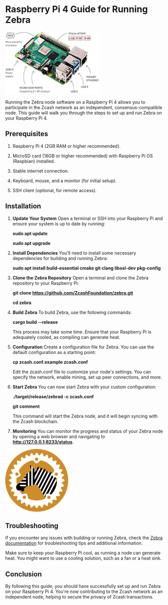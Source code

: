 # Raspberry Pi 4 Guide for Running Zebra

<img src="/site/guides/assets/41cDz-BqefL._AC_UF894,1000_QL80_.png" alt="raspberry pi" width="300" height="200">

Running the Zebra node software on a Raspberry Pi 4 allows you to participate in the Zcash network as an independent, consensus-compatible node. This guide will walk you through the steps to set up and run Zebra on your Raspberry Pi 4.

## Prerequisites

1. Raspberry Pi 4 (2GB RAM or higher recommended).

2. MicroSD card (16GB or higher recommended) with Raspberry Pi OS (Raspbian) installed.

3. Stable internet connection.

4. Keyboard, mouse, and a monitor (for initial setup).

5. SSH client (optional, for remote access).

## Installation

1. __Update Your System__
   Open a terminal or SSH into your Raspberry Pi and ensure your system is up to date by running:

   __sudo apt update__

   __sudo apt upgrade__

2. __Install Dependencies__
   You'll need to install some necessary dependencies for building and running Zebra:

   __sudo apt install build-essential cmake git clang libssl-dev pkg-config__

3. __Clone the Zebra Repository__
   Open a terminal and clone the Zebra repository to your Raspberry Pi:

   __git clone https://github.com/ZcashFoundation/zebra.git__

   __cd zebra__

4. __Build Zebra__
   To build Zebra, use the following commands:

   __cargo build --release__

   This process may take some time. Ensure that your Raspberry Pi is adequately cooled, as compiling can generate heat.

5. __Configuration__
   Create a configuration file for Zebra. You can use the default configuration as a starting point:

   __cp zcash.conf.example zcash.conf__

   Edit the zcash.conf file to customize your node's settings. You can specify the network, enable mining, set up peer connections, and more.

6. __Start Zebra__
   You can now start Zebra with your custom configuration:

   __./target/release/zebrad -c zcash.conf__

   __git comment__ 

   This command will start the Zebra node, and it will begin syncing with the Zcash blockchain.

7. __Monitoring__
   You can monitor the progress and status of your Zebra node by opening a web browser and navigating to __http://127.0.0.1:8233/status__.

<img src="/site/guides/assets/daeacb227c9b3a9e448d6e0e61f9641e9b233b80.png" alt="zebra logo" width="200" height="200">

## Troubleshooting

If you encounter any issues with building or running Zebra, check the [Zebra documentation](https://doc.zebra.zfnd.org/docs/intro.html) for troubleshooting tips and additional information.

Make sure to keep your Raspberry Pi cool, as running a node can generate heat. You might want to use a cooling solution, such as a fan or a heat sink.

## Conclusion

By following this guide, you should have successfully set up and run Zebra on your Raspberry Pi 4. You're now contributing to the Zcash network as an independent node, helping to secure the privacy of Zcash transactions.
